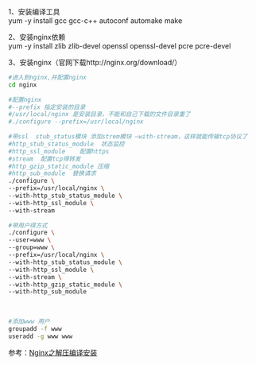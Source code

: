 1、安装编译工具  
yum -y install gcc gcc-c++ autoconf automake make  

2、安装nginx依赖  
yum -y install zlib zlib-devel openssl openssl-devel pcre pcre-devel  

3、安装nginx（官网下载http://nginx.org/download/）
```bash
#进入到nginx,并配置nginx
cd nginx
 
#配置nginx
#--prefix 指定安装的目录
#/usr/local/nginx 是安装目录，不能和自己下载的文件目录重了
#./configure --prefix=/usr/local/nginx
 
#带ssl  stub_status模块 添加strem模块 –with-stream，这样就能传输tcp协议了
#http_stub_status_module  状态监控
#http_ssl_module    配置https
#stream  配置tcp得转发
#http_gzip_static_module 压缩
#http_sub_module  替换请求
./configure \
--prefix=/usr/local/nginx \
--with-http_stub_status_module \
--with-http_ssl_module \
--with-stream
 
#带用户得方式
./configure \
--user=www \
--group=www \
--prefix=/usr/local/nginx \
--with-http_stub_status_module \
--with-http_ssl_module \
--with-stream \
--with-http_gzip_static_module \
--with-http_sub_module
 
 
 
#添加www 用户
groupadd -f www
useradd -g www www
```

参考：[Nginx之解压编译安装](https://blog.csdn.net/yelllowcong/article/details/76382900)
